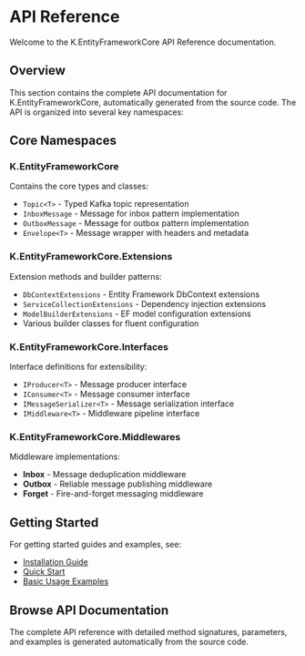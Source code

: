 # API Reference

Welcome to the K.EntityFrameworkCore API Reference documentation.

## Overview

This section contains the complete API documentation for K.EntityFrameworkCore, automatically generated from the source code. The API is organized into several key namespaces:

## Core Namespaces

### K.EntityFrameworkCore
Contains the core types and classes:
- `Topic<T>` - Typed Kafka topic representation
- `InboxMessage` - Message for inbox pattern implementation
- `OutboxMessage` - Message for outbox pattern implementation  
- `Envelope<T>` - Message wrapper with headers and metadata

### K.EntityFrameworkCore.Extensions
Extension methods and builder patterns:
- `DbContextExtensions` - Entity Framework DbContext extensions
- `ServiceCollectionExtensions` - Dependency injection extensions
- `ModelBuilderExtensions` - EF model configuration extensions
- Various builder classes for fluent configuration

### K.EntityFrameworkCore.Interfaces
Interface definitions for extensibility:
- `IProducer<T>` - Message producer interface
- `IConsumer<T>` - Message consumer interface
- `IMessageSerializer<T>` - Message serialization interface
- `IMiddleware<T>` - Middleware pipeline interface

### K.EntityFrameworkCore.Middlewares
Middleware implementations:
- **Inbox** - Message deduplication middleware
- **Outbox** - Reliable message publishing middleware  
- **Forget** - Fire-and-forget messaging middleware

## Getting Started

For getting started guides and examples, see:
- [Installation Guide](getting-started/installation.md)
- [Quick Start](getting-started/quick-start.md)
- [Basic Usage Examples](getting-started/basic-usage.md)

## Browse API Documentation

The complete API reference with detailed method signatures, parameters, and examples is generated automatically from the source code.

